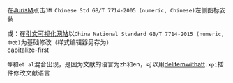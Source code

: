 在[JurisM](https://juris-m.github.io/styles/)点击`JM Chinese Std GB/T 7714-2005 (numeric, Chinese)`左侧图标安装

或：在[引文可视化网站](https://editor.citationstyles.org/about/)以`China National Standard GB/T 7714-2015 (numeric, 中文)`为基础修改（样式编辑器另存为）<br>
capitalize-first

`等`和`et al`混合出现，是因为文献的语言为zh和en，可以用[delitemwithatt](https://hub.njuu.cf/redleafnew/delitemwithatt)`.xpi`插件修改文献语言
